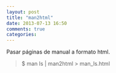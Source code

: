```yaml
---
layout: post
title: "man2html"
date: 2013-07-13 16:50
comments: true
categories: 
---
```

Pasar páginas de manual a formato html.

>$ man ls | man2html > man_ls.html


